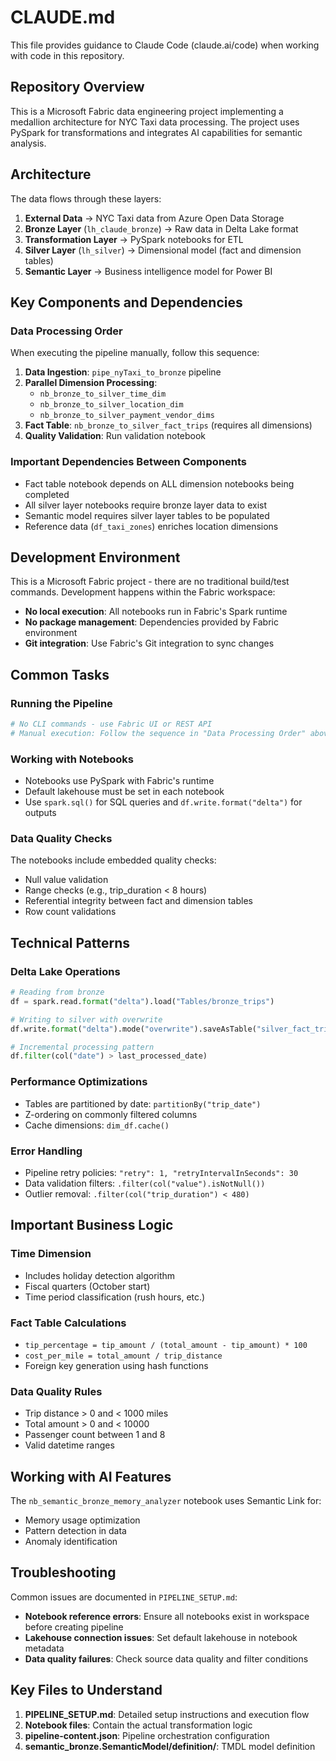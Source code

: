 # CLAUDE.md

This file provides guidance to Claude Code (claude.ai/code) when working with code in this repository.

## Repository Overview

This is a Microsoft Fabric data engineering project implementing a medallion architecture for NYC Taxi data processing. The project uses PySpark for transformations and integrates AI capabilities for semantic analysis.

## Architecture

The data flows through these layers:
1. **External Data** → NYC Taxi data from Azure Open Data Storage
2. **Bronze Layer** (`lh_claude_bronze`) → Raw data in Delta Lake format
3. **Transformation Layer** → PySpark notebooks for ETL
4. **Silver Layer** (`lh_silver`) → Dimensional model (fact and dimension tables)
5. **Semantic Layer** → Business intelligence model for Power BI

## Key Components and Dependencies

### Data Processing Order
When executing the pipeline manually, follow this sequence:
1. **Data Ingestion**: `pipe_nyTaxi_to_bronze` pipeline
2. **Parallel Dimension Processing**:
   - `nb_bronze_to_silver_time_dim`
   - `nb_bronze_to_silver_location_dim`
   - `nb_bronze_to_silver_payment_vendor_dims`
3. **Fact Table**: `nb_bronze_to_silver_fact_trips` (requires all dimensions)
4. **Quality Validation**: Run validation notebook

### Important Dependencies Between Components
- Fact table notebook depends on ALL dimension notebooks being completed
- All silver layer notebooks require bronze layer data to exist
- Semantic model requires silver layer tables to be populated
- Reference data (`df_taxi_zones`) enriches location dimensions

## Development Environment

This is a Microsoft Fabric project - there are no traditional build/test commands. Development happens within the Fabric workspace:

- **No local execution**: All notebooks run in Fabric's Spark runtime
- **No package management**: Dependencies provided by Fabric environment
- **Git integration**: Use Fabric's Git integration to sync changes

## Common Tasks

### Running the Pipeline
```python
# No CLI commands - use Fabric UI or REST API
# Manual execution: Follow the sequence in "Data Processing Order" above
```

### Working with Notebooks
- Notebooks use PySpark with Fabric's runtime
- Default lakehouse must be set in each notebook
- Use `spark.sql()` for SQL queries and `df.write.format("delta")` for outputs

### Data Quality Checks
The notebooks include embedded quality checks:
- Null value validation
- Range checks (e.g., trip_duration < 8 hours)
- Referential integrity between fact and dimension tables
- Row count validations

## Technical Patterns

### Delta Lake Operations
```python
# Reading from bronze
df = spark.read.format("delta").load("Tables/bronze_trips")

# Writing to silver with overwrite
df.write.format("delta").mode("overwrite").saveAsTable("silver_fact_trips")

# Incremental processing pattern
df.filter(col("date") > last_processed_date)
```

### Performance Optimizations
- Tables are partitioned by date: `partitionBy("trip_date")`
- Z-ordering on commonly filtered columns
- Cache dimensions: `dim_df.cache()`

### Error Handling
- Pipeline retry policies: `"retry": 1, "retryIntervalInSeconds": 30`
- Data validation filters: `.filter(col("value").isNotNull())`
- Outlier removal: `.filter(col("trip_duration") < 480)`

## Important Business Logic

### Time Dimension
- Includes holiday detection algorithm
- Fiscal quarters (October start)
- Time period classification (rush hours, etc.)

### Fact Table Calculations
- `tip_percentage = tip_amount / (total_amount - tip_amount) * 100`
- `cost_per_mile = total_amount / trip_distance`
- Foreign key generation using hash functions

### Data Quality Rules
- Trip distance > 0 and < 1000 miles
- Total amount > 0 and < 10000
- Passenger count between 1 and 8
- Valid datetime ranges

## Working with AI Features

The `nb_semantic_bronze_memory_analyzer` notebook uses Semantic Link for:
- Memory usage optimization
- Pattern detection in data
- Anomaly identification

## Troubleshooting

Common issues are documented in `PIPELINE_SETUP.md`:
- **Notebook reference errors**: Ensure all notebooks exist in workspace before creating pipeline
- **Lakehouse connection issues**: Set default lakehouse in notebook metadata
- **Data quality failures**: Check source data quality and filter conditions

## Key Files to Understand

1. **PIPELINE_SETUP.md**: Detailed setup instructions and execution flow
2. **Notebook files**: Contain the actual transformation logic
3. **pipeline-content.json**: Pipeline orchestration configuration
4. **semantic_bronze.SemanticModel/definition/**: TMDL model definition